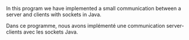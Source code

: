 In this program we have implemented a small communication between a server and clients with sockets in Java.

Dans ce programme, nous avons implémenté une communication server-clients avec les sockets Java.